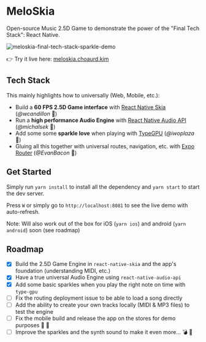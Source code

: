 # MeloSkia

Open-source Music 2.5D Game to demonstrate the power of the "Final Tech Stack": React Native.

![meloskia-final-tech-stack-sparkle-demo](https://github.com/user-attachments/assets/935e2cf5-d800-49bf-b1e1-130cb21bfe0d)

👉 Try it live here: [meloskia.choaurd.kim](https://meloskia.chouard.kim/)

## Tech Stack

This mainly highlights how to universally (Web, Mobile, etc.):
- Build a **60 FPS 2.5D Game interface** with [React Native Skia](https://github.com/shopify/react-native-skia) (*@wcandillon* 🫶)
- Run a **high performance Audio Engine** with [React Native Audio API](https://docs.swmansion.com/react-native-audio-api/) (*@michalsek* 🫶)
- Add some some **sparkle love** when playing with [TypeGPU](https://docs.swmansion.com/TypeGPU/) (*@iwoplaza* 🫶)
- Gluing all this together with universal routes, navigation, etc. with [Expo Router](https://docs.expo.dev/router/introduction/) (*@EvanBacon* 🫶)

## Get Started

Simply run `yarn install` to install all the dependency and `yarn start` to start the dev server.

Press `W` or simply go to `http://localhost:8081` to see the live demo with auto-refresh.

Note: Will also work out of the box for iOS (`yarn ios`) and android (`yarn android`) soon (see roadmap)

## Roadmap

- [x] Build the 2.5D Game Engine in `react-native-skia` and the app's foundation (understanding MIDI, etc.)
- [x] Have a true universal Audio Engine using `react-native-audio-api`
- [x] Add some basic sparkles when you play the right note on time with `type-gpu`
- [ ] Fix the routing deployment issue to be able to load a song directly
- [ ] Add the ability to create your own tracks locally (MIDI & MP3 files) to test the engine
- [ ] Fix the mobile build and release the app on the stores for demo purposes 📲 🚀
- [ ] Improve the sparkles and the synth sound to make it even more... 💣 🥹
